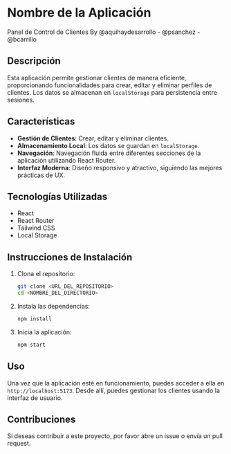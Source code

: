 # Nombre de la Aplicación
Panel de Control de Clientes
By @aquihaydesarrollo - @psanchez - @bcarrillo
## Descripción
Esta aplicación permite gestionar clientes de manera eficiente, proporcionando funcionalidades para crear, editar y eliminar perfiles de clientes. Los datos se almacenan en `localStorage` para persistencia entre sesiones.

## Características
- **Gestión de Clientes**: Crear, editar y eliminar clientes.
- **Almacenamiento Local**: Los datos se guardan en `localStorage`.
- **Navegación**: Navegación fluida entre diferentes secciones de la aplicación utilizando React Router.
- **Interfaz Moderna**: Diseño responsivo y atractivo, siguiendo las mejores prácticas de UX.

## Tecnologías Utilizadas
- React
- React Router
- Tailwind CSS
- Local Storage

## Instrucciones de Instalación
1. Clona el repositorio:
   ```bash
   git clone <URL_DEL_REPOSITORIO>
   cd <NOMBRE_DEL_DIRECTORIO>
   ```
2. Instala las dependencias:
   ```bash
   npm install
   ```
3. Inicia la aplicación:
   ```bash
   npm start
   ```

## Uso
Una vez que la aplicación esté en funcionamiento, puedes acceder a ella en `http://localhost:5173`. Desde allí, puedes gestionar los clientes usando la interfaz de usuario.

## Contribuciones
Si deseas contribuir a este proyecto, por favor abre un issue o envía un pull request.
